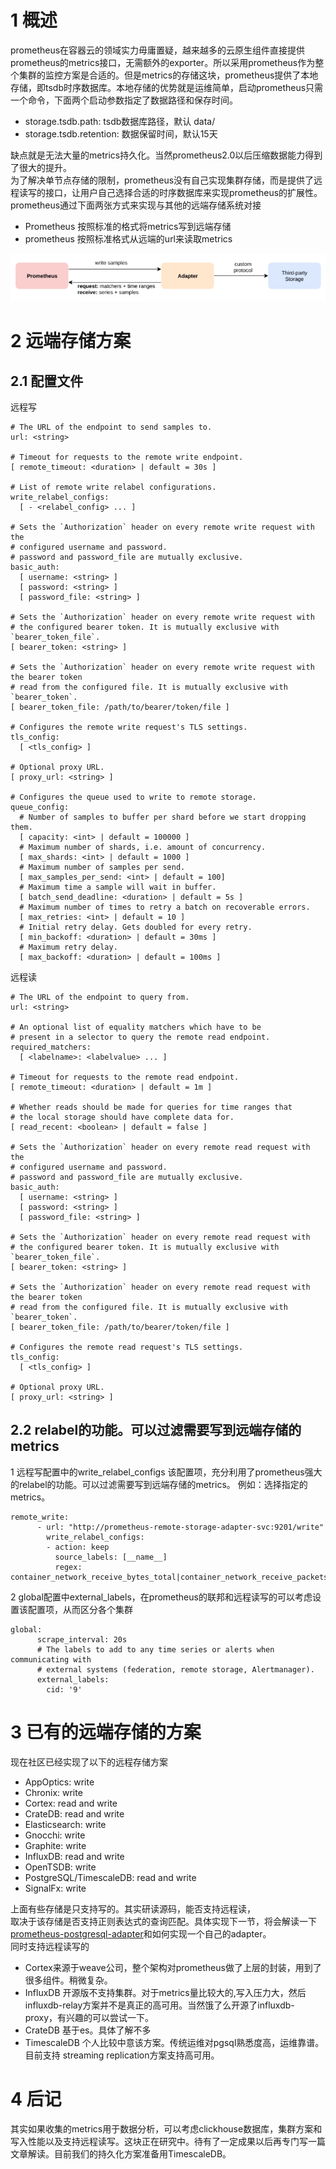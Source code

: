 

# 1 概述

prometheus在容器云的领域实力毋庸置疑，越来越多的云原生组件直接提供prometheus的metrics接口，无需额外的exporter。所以采用prometheus作为整个集群的监控方案是合适的。但是metrics的存储这块，prometheus提供了本地存储，即tsdb时序数据库。本地存储的优势就是运维简单，启动prometheus只需一个命令，下面两个启动参数指定了数据路径和保存时间。

- storage.tsdb.path: tsdb数据库路径，默认 data/
- storage.tsdb.retention: 数据保留时间，默认15天

缺点就是无法大量的metrics持久化。当然prometheus2.0以后压缩数据能力得到了很大的提升。  
为了解决单节点存储的限制，prometheus没有自己实现集群存储，而是提供了远程读写的接口，让用户自己选择合适的时序数据库来实现prometheus的扩展性。  
prometheus通过下面两张方式来实现与其他的远端存储系统对接

- Prometheus 按照标准的格式将metrics写到远端存储
- prometheus 按照标准格式从远端的url来读取metrics

![](image/Pasted%20image%2020240704213611.png)




# 2 远端存储方案

## 2.1 配置文件

远程写

```
# The URL of the endpoint to send samples to.
url: <string>

# Timeout for requests to the remote write endpoint.
[ remote_timeout: <duration> | default = 30s ]

# List of remote write relabel configurations.
write_relabel_configs:
  [ - <relabel_config> ... ]

# Sets the `Authorization` header on every remote write request with the
# configured username and password.
# password and password_file are mutually exclusive.
basic_auth:
  [ username: <string> ]
  [ password: <string> ]
  [ password_file: <string> ]

# Sets the `Authorization` header on every remote write request with
# the configured bearer token. It is mutually exclusive with `bearer_token_file`.
[ bearer_token: <string> ]

# Sets the `Authorization` header on every remote write request with the bearer token
# read from the configured file. It is mutually exclusive with `bearer_token`.
[ bearer_token_file: /path/to/bearer/token/file ]

# Configures the remote write request's TLS settings.
tls_config:
  [ <tls_config> ]

# Optional proxy URL.
[ proxy_url: <string> ]

# Configures the queue used to write to remote storage.
queue_config:
  # Number of samples to buffer per shard before we start dropping them.
  [ capacity: <int> | default = 100000 ]
  # Maximum number of shards, i.e. amount of concurrency.
  [ max_shards: <int> | default = 1000 ]
  # Maximum number of samples per send.
  [ max_samples_per_send: <int> | default = 100]
  # Maximum time a sample will wait in buffer.
  [ batch_send_deadline: <duration> | default = 5s ]
  # Maximum number of times to retry a batch on recoverable errors.
  [ max_retries: <int> | default = 10 ]
  # Initial retry delay. Gets doubled for every retry.
  [ min_backoff: <duration> | default = 30ms ]
  # Maximum retry delay.
  [ max_backoff: <duration> | default = 100ms ]
```

远程读
```
# The URL of the endpoint to query from.
url: <string>

# An optional list of equality matchers which have to be
# present in a selector to query the remote read endpoint.
required_matchers:
  [ <labelname>: <labelvalue> ... ]

# Timeout for requests to the remote read endpoint.
[ remote_timeout: <duration> | default = 1m ]

# Whether reads should be made for queries for time ranges that
# the local storage should have complete data for.
[ read_recent: <boolean> | default = false ]

# Sets the `Authorization` header on every remote read request with the
# configured username and password.
# password and password_file are mutually exclusive.
basic_auth:
  [ username: <string> ]
  [ password: <string> ]
  [ password_file: <string> ]

# Sets the `Authorization` header on every remote read request with
# the configured bearer token. It is mutually exclusive with `bearer_token_file`.
[ bearer_token: <string> ]

# Sets the `Authorization` header on every remote read request with the bearer token
# read from the configured file. It is mutually exclusive with `bearer_token`.
[ bearer_token_file: /path/to/bearer/token/file ]

# Configures the remote read request's TLS settings.
tls_config:
  [ <tls_config> ]

# Optional proxy URL.
[ proxy_url: <string> ]
```

## 2.2 relabel的功能。可以过滤需要写到远端存储的metrics

1 远程写配置中的write_relabel_configs 该配置项，充分利用了prometheus强大的relabel的功能。可以过滤需要写到远端存储的metrics。
例如：选择指定的metrics。
```
remote_write:
      - url: "http://prometheus-remote-storage-adapter-svc:9201/write"
        write_relabel_configs:
        - action: keep
          source_labels: [__name__]
          regex: container_network_receive_bytes_total|container_network_receive_packets_dropped_total
```


2 global配置中external_labels，在prometheus的联邦和远程读写的可以考虑设置该配置项，从而区分各个集群
```
global:
      scrape_interval: 20s
      # The labels to add to any time series or alerts when communicating with
      # external systems (federation, remote storage, Alertmanager).
      external_labels:
        cid: '9'
```

# 3 已有的远端存储的方案

现在社区已经实现了以下的远程存储方案

- AppOptics: write
- Chronix: write
- Cortex: read and write
- CrateDB: read and write
- Elasticsearch: write
- Gnocchi: write
- Graphite: write
- InfluxDB: read and write
- OpenTSDB: write
- PostgreSQL/TimescaleDB: read and write
- SignalFx: write

上面有些存储是只支持写的。其实研读源码，能否支持远程读，  
取决于该存储是否支持正则表达式的查询匹配。具体实现下一节，将会解读一下[prometheus-postgresql-adapter](https://github.com/timescale/prometheus-postgresql-adapter)和如何实现一个自己的adapter。  
同时支持远程读写的

- Cortex来源于weave公司，整个架构对prometheus做了上层的封装，用到了很多组件。稍微复杂。
- InfluxDB 开源版不支持集群。对于metrics量比较大的,写入压力大，然后influxdb-relay方案并不是真正的高可用。当然饿了么开源了influxdb-proxy，有兴趣的可以尝试一下。
- CrateDB 基于es。具体了解不多
- TimescaleDB 个人比较中意该方案。传统运维对pgsql熟悉度高，运维靠谱。目前支持 streaming replication方案支持高可用。

# 4 后记

其实如果收集的metrics用于数据分析，可以考虑clickhouse数据库，集群方案和写入性能以及支持远程读写。这块正在研究中。待有了一定成果以后再专门写一篇文章解读。目前我们的持久化方案准备用TimescaleDB。




